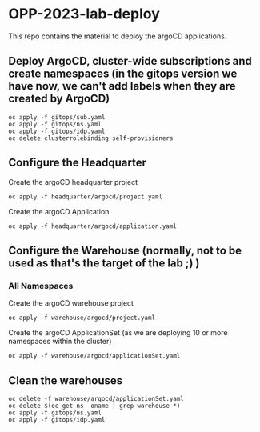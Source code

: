 # OPP-2023-lab-deploy

This repo contains the material to deploy the argoCD applications.


## Deploy ArgoCD, cluster-wide subscriptions and create namespaces (in the gitops version we have now, we can't add labels when they are created by ArgoCD)
```shell
oc apply -f gitops/sub.yaml
oc apply -f gitops/ns.yaml
oc apply -f gitops/idp.yaml
oc delete clusterrolebinding self-provisioners
```

## Configure the Headquarter

Create the argoCD headquarter project
```shell
oc apply -f headquarter/argocd/project.yaml
```

Create the argoCD Application
```shell
oc apply -f headquarter/argocd/application.yaml
```



## Configure the Warehouse (normally, not to be used as that's the target of the lab ;) )

### All Namespaces

Create the argoCD warehouse project
```shell
oc apply -f warehouse/argocd/project.yaml
```

Create the argoCD ApplicationSet (as we are deploying 10 or more namespaces within the cluster)
```shell
oc apply -f warehouse/argocd/applicationSet.yaml
```

## Clean the warehouses

```shell
oc delete -f warehouse/argocd/applicationSet.yaml
oc delete $(oc get ns -oname | grep warehouse-*)
oc apply -f gitops/ns.yaml
oc apply -f gitops/idp.yaml
```
